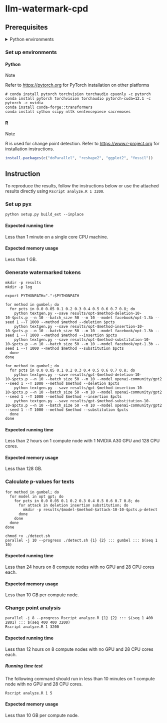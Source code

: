 # llm-watermark-cpd

## Prerequisites

<details closed>
<summary>Python environments</summary>

-   Cython==3.0.10
-   datasets==2.19.1
-   huggingface_hub==0.23.0
-   nltk==3.8.1
-   numpy==1.26.4
-   sacremoses==0.0.53
-   scipy==1.13.0
-   sentencepiece==0.2.0
-   tokenizers==0.19.1
-   torch==2.3.0.post100
-   torchaudio==2.3.0
-   torchvision==0.18.0
-   tqdm==4.66.4
-   transformers==4.40.2

</details>

### Set up environments

#### Python

> [!NOTE]
> Refer to https://pytorch.org for PyTorch installation on other platforms

```shell
# conda install pytorch torchvision torchaudio cpuonly -c pytorch
conda install pytorch torchvision torchaudio pytorch-cuda=12.1 -c pytorch -c nvidia
conda install conda-forge::transformers
conda install cython scipy nltk sentencepiece sacremoses
```

#### R

> [!NOTE]
> R is used for change point detection. Refer to https://www.r-project.org for
> installation instructions.

```r
install.packages(c("doParallel", "reshape2", "ggplot2", "fossil"))
```

## Instruction

To reproduce the results, follow the instructions below or use the attached
results directly using `Rscript analyze.R 1 3200`.

### Set up pyx

```shell
python setup.py build_ext --inplace
```

#### Expected running time

Less than 1 minute on a single core CPU machine.

#### Expected memory usage

Less than 1 GB.

### Generate watermarked tokens

```shell
mkdir -p results
mkdir -p log

export PYTHONPATH=".":$PYTHONPATH

for method in gumbel; do
  for pcts in 0.0 0.05 0.1 0.2 0.3 0.4 0.5 0.6 0.7 0.8; do
    python textgen.py --save results/opt-$method-deletion-10-10-$pcts.p --n 10 --batch_size 50 --m 10 --model facebook/opt-1.3b --seed 1 --T 1000 --method $method --deletion $pcts
    python textgen.py --save results/opt-$method-insertion-10-10-$pcts.p --n 10 --batch_size 50 --m 10 --model facebook/opt-1.3b --seed 1 --T 1000 --method $method --insertion $pcts
    python textgen.py --save results/opt-$method-substitution-10-10-$pcts.p --n 10 --batch_size 50 --m 10 --model facebook/opt-1.3b --seed 1 --T 1000 --method $method --substitution $pcts
  done
done

for method in gumbel; do
  for pcts in 0.0 0.05 0.1 0.2 0.3 0.4 0.5 0.6 0.7 0.8; do
    python textgen.py --save results/gpt-$method-deletion-10-10-$pcts.p --n 10 --batch_size 50 --m 10 --model openai-community/gpt2 --seed 1 --T 1000 --method $method --deletion $pcts
    python textgen.py --save results/gpt-$method-insertion-10-10-$pcts.p --n 10 --batch_size 50 --m 10 --model openai-community/gpt2 --seed 1 --T 1000 --method $method --insertion $pcts
    python textgen.py --save results/gpt-$method-substitution-10-10-$pcts.p --n 10 --batch_size 50 --m 10 --model openai-community/gpt2 --seed 1 --T 1000 --method $method --substitution $pcts
  done
done
```

#### Expected running time

Less than 2 hours on 1 compute node with 1 NVIDIA A30 GPU and 128 CPU cores.

#### Expected memory usage

Less than 128 GB.

### Calculate p-values for texts

```shell
for method in gumbel; do
  for model in opt gpt; do
    for pcts in 0.0 0.05 0.1 0.2 0.3 0.4 0.5 0.6 0.7 0.8; do
      for attack in deletion insertion substitution; do
        mkdir -p results/$model-$method-$attack-10-10-$pcts.p-detect
      done
    done
  done
done

chmod +x ./detect.sh
parallel -j 10 --progress ./detect.sh {1} {2} ::: gumbel ::: $(seq 1 10)
```

#### Expected running time

Less than 24 hours on 8 compute nodes with no GPU and 28 CPU cores each.

#### Expected memory usage

Less than 10 GB per compute node.

### Change point analysis

```shell
parallel -j 8 --progress Rscript analyze.R {1} {2} ::: $(seq 1 400 2801) ::: $(seq 400 400 3200)
Rscript analyze.R 1 3200
```

#### Expected running time

Less than 12 hours on 8 compute nodes with no GPU and 28 CPU cores each.

##### Running time test

The following command should run in less than 10 minutes on 1 compute node
with no GPU and 28 CPU cores.

```shell
Rscript analyze.R 1 5
```

#### Expected memory usage

Less than 10 GB per compute node.
